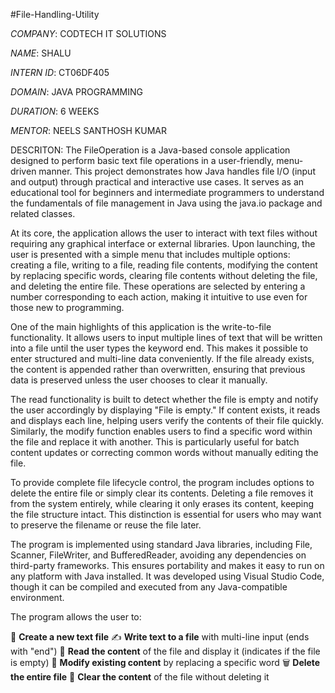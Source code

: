 #File-Handling-Utility

*COMPANY*: CODTECH IT SOLUTIONS

*NAME*: SHALU

*INTERN ID*: CT06DF405

*DOMAIN*: JAVA PROGRAMMING

*DURATION*: 6 WEEKS

*MENTOR*: NEELS SANTHOSH KUMAR

DESCRITON: The FileOperation is a Java-based console application designed to perform basic text file operations in a user-friendly, menu-driven manner. This project demonstrates how Java handles file I/O (input and output) through practical and interactive use cases. It serves as an educational tool for beginners and intermediate programmers to understand the fundamentals of file management in Java using the java.io package and related classes.

At its core, the application allows the user to interact with text files without requiring any graphical interface or external libraries. Upon launching, the user is presented with a simple menu that includes multiple options: creating a file, writing to a file, reading file contents, modifying the content by replacing specific words, clearing file contents without deleting the file, and deleting the entire file. These operations are selected by entering a number corresponding to each action, making it intuitive to use even for those new to programming.

One of the main highlights of this application is the write-to-file functionality. It allows users to input multiple lines of text that will be written into a file until the user types the keyword end. This makes it possible to enter structured and multi-line data conveniently. If the file already exists, the content is appended rather than overwritten, ensuring that previous data is preserved unless the user chooses to clear it manually.

The read functionality is built to detect whether the file is empty and notify the user accordingly by displaying "File is empty." If content exists, it reads and displays each line, helping users verify the contents of their file quickly. Similarly, the modify function enables users to find a specific word within the file and replace it with another. This is particularly useful for batch content updates or correcting common words without manually editing the file.

To provide complete file lifecycle control, the program includes options to delete the entire file or simply clear its contents. Deleting a file removes it from the system entirely, while clearing it only erases its content, keeping the file structure intact. This distinction is essential for users who may want to preserve the filename or reuse the file later.

The program is implemented using standard Java libraries, including File, Scanner, FileWriter, and BufferedReader, avoiding any dependencies on third-party frameworks. This ensures portability and makes it easy to run on any platform with Java installed. It was developed using Visual Studio Code, though it can be compiled and executed from any Java-compatible environment.

The program allows the user to:

📁 **Create a new text file**
✍️ **Write text to a file** with multi-line input (ends with "end")
📖 **Read the content** of the file and display it (indicates if the file is empty)
🔁 **Modify existing content** by replacing a specific word
🗑️ **Delete the entire file**
🧹 **Clear the content** of the file without deleting it
